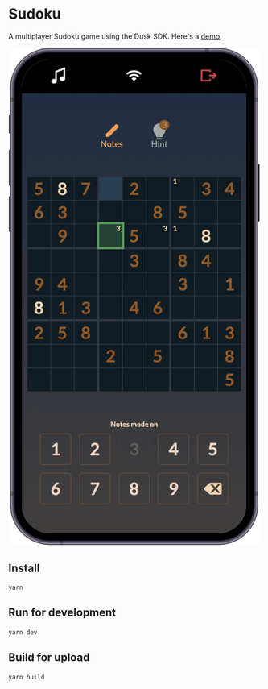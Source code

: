 # Sudoku

A multiplayer Sudoku game using the Dusk SDK. Here's a [demo](https://developers.dusk.gg/examples/sudoku/).

[<img src="../../docs/static/img/multiplayer-games/sudoku.png" width=500>](https://developers.dusk.gg/examples/sudoku/)

## Install

```sh
yarn
```

## Run for development

```sh
yarn dev
```

## Build for upload

```sh
yarn build
```
